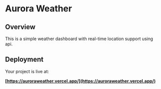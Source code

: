 # Aurora Weather


## Overview

This is a simple weather dashboard with real-time location support using api.

## Deployment

Your project is live at:

**[https://auroraweather.vercel.app/](https://auroraweather.vercel.app/)**

